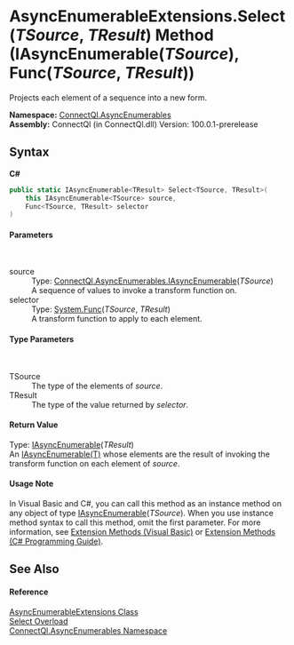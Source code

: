 # AsyncEnumerableExtensions.Select(*TSource*, *TResult*) Method (IAsyncEnumerable(*TSource*), Func(*TSource*, *TResult*))
 

Projects each element of a sequence into a new form.

**Namespace:**&nbsp;<a href="N_ConnectQl_AsyncEnumerables">ConnectQl.AsyncEnumerables</a><br />**Assembly:**&nbsp;ConnectQl (in ConnectQl.dll) Version: 100.0.1-prerelease

## Syntax

**C#**<br />
``` C#
public static IAsyncEnumerable<TResult> Select<TSource, TResult>(
	this IAsyncEnumerable<TSource> source,
	Func<TSource, TResult> selector
)

```


#### Parameters
&nbsp;<dl><dt>source</dt><dd>Type: <a href="T_ConnectQl_AsyncEnumerables_IAsyncEnumerable_1">ConnectQl.AsyncEnumerables.IAsyncEnumerable</a>(*TSource*)<br />A sequence of values to invoke a transform function on.</dd><dt>selector</dt><dd>Type: <a href="http://msdn2.microsoft.com/en-us/library/bb549151" target="_blank">System.Func</a>(*TSource*, *TResult*)<br />A transform function to apply to each element.</dd></dl>

#### Type Parameters
&nbsp;<dl><dt>TSource</dt><dd>The type of the elements of *source*.</dd><dt>TResult</dt><dd>The type of the value returned by *selector*.</dd></dl>

#### Return Value
Type: <a href="T_ConnectQl_AsyncEnumerables_IAsyncEnumerable_1">IAsyncEnumerable</a>(*TResult*)<br />An <a href="T_ConnectQl_AsyncEnumerables_IAsyncEnumerable_1">IAsyncEnumerable(T)</a> whose elements are the result of invoking the transform function on each element of *source*.

#### Usage Note
In Visual Basic and C#, you can call this method as an instance method on any object of type <a href="T_ConnectQl_AsyncEnumerables_IAsyncEnumerable_1">IAsyncEnumerable</a>(*TSource*). When you use instance method syntax to call this method, omit the first parameter. For more information, see <a href="http://msdn.microsoft.com/en-us/library/bb384936.aspx">Extension Methods (Visual Basic)</a> or <a href="http://msdn.microsoft.com/en-us/library/bb383977.aspx">Extension Methods (C# Programming Guide)</a>.

## See Also


#### Reference
<a href="T_ConnectQl_AsyncEnumerables_AsyncEnumerableExtensions">AsyncEnumerableExtensions Class</a><br /><a href="Overload_ConnectQl_AsyncEnumerables_AsyncEnumerableExtensions_Select">Select Overload</a><br /><a href="N_ConnectQl_AsyncEnumerables">ConnectQl.AsyncEnumerables Namespace</a><br />